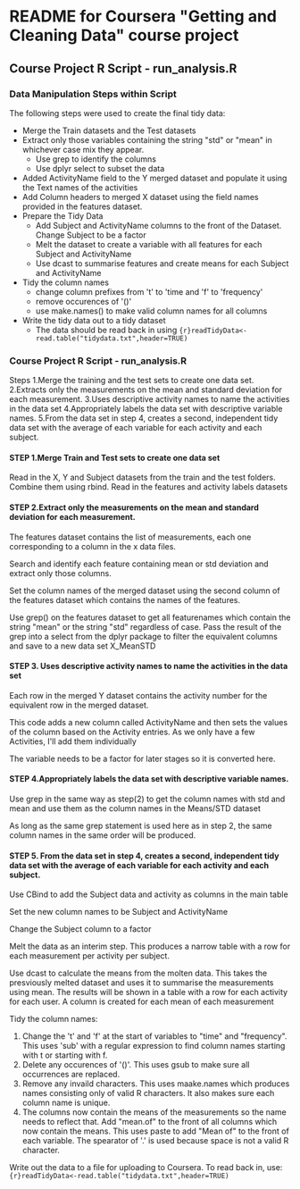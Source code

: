 # README for Coursera "Getting and Cleaning Data" course project

## Course Project R Script - run_analysis.R

### Data Manipulation Steps within Script

The following steps were used to create the final tidy data:
* Merge the Train datasets and the Test datasets
* Extract only those variables containing the string "std" or "mean" in whichever case mix they appear.
  * Use grep to identify the columns
  * Use dplyr select to subset the data
* Added ActivityName field to the Y merged dataset and populate it using the Text names of the activities
* Add Column headers to merged X dataset using the field names provided in the features dataset.
* Prepare the Tidy Data
  * Add Subject and ActivityName columns to the front of the Dataset. Change Subject to be a factor
  * Melt the dataset to create a variable with all features for each Subject and ActivityName
  * Use dcast to summarise features and create means for each Subject and ActivityName
* Tidy the column names
  * change column prefixes from 't' to 'time and 'f' to 'frequency'
  * remove occurences of '()'
  * use make.names() to make valid column names for all columns
* Write the tidy data out to a tidy dataset
  * The data should be read back in using  ```{r}readTidyData<-read.table("tidydata.txt",header=TRUE)```

### Course Project R Script - run_analysis.R

Steps
1.Merge the training and the test sets to create one data set.
2.Extracts only the measurements on the mean and standard deviation for each measurement. 
3.Uses descriptive activity names to name the activities in the data set
4.Appropriately labels the data set with descriptive variable names. 
5.From the data set in step 4, creates a second, independent tidy data set with the average of each variable for each activity and each subject.

#### STEP 1.Merge Train and Test sets to create one data set
Read in the X, Y and Subject datasets from the train and the test folders. Combine them using rbind.
Read in the features and activity labels datasets


#### STEP 2.Extract only the measurements on the mean and standard deviation for each measurement. 

The features dataset contains the list of measurements, each one corresponding to a column in the x data files.

Search and identify each feature containing mean or std deviation and extract only those columns.
        
Set the column names of the merged dataset using the second column of the features dataset which contains the names of the features.

Use grep() on the features dataset to get all featurenames which contain the string "mean" or the string "std" regardless of case. Pass the result of the grep into a select from the dplyr package to filter the equivalent columns and save to a new data set X_MeanSTD
        
        
#### STEP 3. Uses descriptive activity names to name the activities in the data set

Each row in the merged Y dataset contains the activity number for the equivalent row in the merged dataset.

This code adds a new column called ActivityName and then sets the values of the column based on the Activity entries. As we only have a few Activities, I'll add them individually

The variable needs to be a factor for later stages so it is converted here.
        
#### STEP 4.Appropriately labels the data set with descriptive variable names. 

Use grep in the same way as step(2) to get the column names with std and mean and use them as the column names in the Means/STD dataset

As long as the same grep statement is used here as in step 2, the same column names in the same order will be produced.

        
#### STEP 5. From the data set in step 4, creates a second, independent tidy data set with the average of each variable for each activity and each subject.

Use CBind to add the Subject data and activity as columns in the main table
                
Set the new column names to be Subject and ActivityName
        
Change the Subject column to a factor 


Melt the data as an interim step. This produces a narrow table with a row for each measurement per activity per subject.

Use dcast to calculate the means from the molten data. This takes the presviously melted dataset and uses it to summarise the measurements using mean. The results will be shown in a table with a row for each activity for each user. A column is created for each mean of each measurement 

Tidy the column names:
1. Change the 't' and 'f' at the start of variables to "time" and "frequency". This uses 'sub' with a regular expression to find column names starting with t or starting with f. 
2. Delete any occurences of '()'. This uses gsub to make sure all occurrences are replaced. 
3. Remove any invaild characters. This uses maake.names which produces names consisting only of valid R characters. It also makes sure each column name is unique.
4. The columns now contain the means of the measurements so the name needs to reflect that. Add "mean.of" to the front of all columns which now contain the means. This uses paste to add "Mean of" to the front of each variable. The spearator of '.' is used because space is not a valid R character. 


Write out the data to a file for uploading to Coursera.
To read back in, use:
```{r}readTidyData<-read.table("tidydata.txt",header=TRUE)```
        
        
